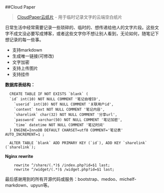 ##Cloud Paper

> [CloudPaper云纸片](http://blank.jingwentian.com/) - 用于临时记录文字的云端空白纸片

日常生活中经常需要记录一些琐碎的、临时的、想传递给他人的文字片段。这些文字不成文没必要写成博客，或者这些文字你不想让别人看到，无论如何，随笔记下想记录的每一些事。

- 支持markdown
- 生成唯一链接(可修改)
- 文字加密
- 支持上传图片
- 支持挂件

**数据库表结构：**

      CREATE TABLE IF NOT EXISTS `blank` (
      `id` int(10) NOT NULL COMMENT '笔记自增ID',
        `userid` int(10) NOT NULL COMMENT '关联用户id',
        `content` text NOT NULL COMMENT '笔记内容',
        `sharelink` char(32) NOT NULL COMMENT '分享url',
        `password` varchar(50) NOT NULL COMMENT '笔记加密',
        `time` datetime NOT NULL COMMENT '笔记时间'
      ) ENGINE=InnoDB DEFAULT CHARSET=utf8 COMMENT='笔记表' AUTO_INCREMENT=1 ;
      
      ALTER TABLE `blank` ADD PRIMARY KEY (`id`), ADD KEY `sharelink` (`sharelink`);
  
**Nginx rewrite**

        rewrite ^/share/(.*)$ /index.php?id=$1 last;
        rewrite ^/widget/(.*)$ /widget.php?id=$1 last;
  
最后感谢用到的所有开源代码或服务：bootstrap、medoo、michelf-markdown、upyun等。

  
